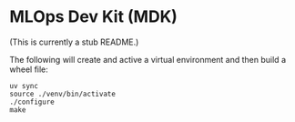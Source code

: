 # MLOps Dev Kit (MDK)

(This is currently a stub README.)

The following will create and active a virtual environment and then
build a wheel file:

```
uv sync
source ./venv/bin/activate
./configure
make
```

